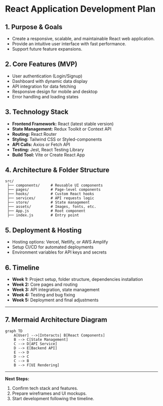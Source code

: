 # React Application Development Plan

## 1. Purpose & Goals
- Create a responsive, scalable, and maintainable React web application.
- Provide an intuitive user interface with fast performance.
- Support future feature expansions.

## 2. Core Features (MVP)
- User authentication (Login/Signup)
- Dashboard with dynamic data display
- API integration for data fetching
- Responsive design for mobile and desktop
- Error handling and loading states

## 3. Technology Stack
- **Frontend Framework:** React (latest stable version)
- **State Management:** Redux Toolkit or Context API
- **Routing:** React Router
- **Styling:** Tailwind CSS or Styled-components
- **API Calls:** Axios or Fetch API
- **Testing:** Jest, React Testing Library
- **Build Tool:** Vite or Create React App

## 4. Architecture & Folder Structure
```
src/
 ├── components/     # Reusable UI components
 ├── pages/          # Page-level components
 ├── hooks/          # Custom React hooks
 ├── services/       # API requests logic
 ├── store/          # State management
 ├── assets/         # Images, fonts, etc.
 ├── App.js          # Root component
 ├── index.js        # Entry point
```

## 5. Deployment & Hosting
- Hosting options: Vercel, Netlify, or AWS Amplify
- Setup CI/CD for automated deployments
- Environment variables for API keys and secrets

## 6. Timeline
- **Week 1:** Project setup, folder structure, dependencies installation
- **Week 2:** Core pages and routing
- **Week 3:** API integration, state management
- **Week 4:** Testing and bug fixing
- **Week 5:** Deployment and final adjustments

---

## 7. Mermaid Architecture Diagram
```mermaid
graph TD
    A[User] -->|Interacts| B[React Components]
    B --> C[State Management]
    C --> D[API Service]
    D --> E[Backend API]
    E --> D
    D --> C
    C --> B
    B --> F[UI Rendering]
```

---

**Next Steps:**
1. Confirm tech stack and features.
2. Prepare wireframes and UI mockups.
3. Start development following the timeline.